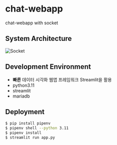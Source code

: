 # chat-webapp
chat-webapp with socket

## System Architecture

![Socket](https://img1.daumcdn.net/thumb/R1280x0/?scode=mtistory2&fname=https%3A%2F%2Fblog.kakaocdn.net%2Fdn%2FH4m4y%2Fbtq4t5c5Lm4%2FE0Zztu2cH2I4dRravskIvK%2Fimg.png)

## Development Environment
- **빠른** 데이터 시각화 웹앱 프레임워크 Streamlit을 활용
- python3.11
- streamlit
- mariadb

## Deployment
```bash
$ pip install pipenv
$ pipenv shell --python 3.11
$ pipenv install
$ streamlit run app.py
```